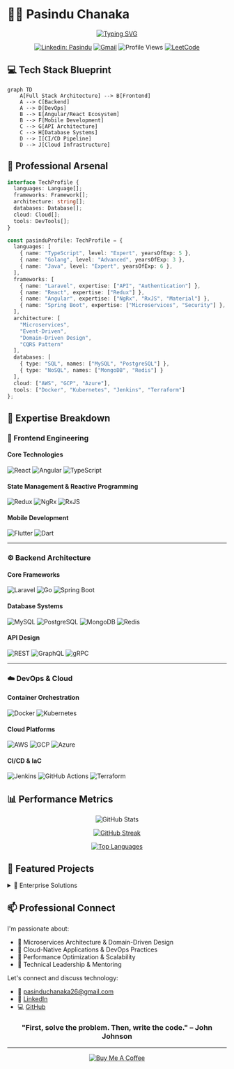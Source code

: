 # 👨‍💻 Pasindu Chanaka

<div align="center">
  
  [![Typing SVG](https://readme-typing-svg.herokuapp.com?font=JetBrains+Mono&weight=600&size=30&pause=1000&color=3178C6&width=600&lines=Senior+Software+Engineer;Full+Stack+Architecture+Expert;Cloud+%26+DevOps+Enthusiast;Performance+Optimization+Wizard)](https://git.io/typing-svg)
  
  [![Linkedin: Pasindu](https://img.shields.io/badge/-Pasindu-blue?style=flat-square&logo=Linkedin&logoColor=white&link=https://www.linkedin.com/in/pasindu-chanaka/)](https://www.linkedin.com/in/pasindu-chanaka/)
  [![Gmail](https://img.shields.io/badge/-Gmail-c14438?style=flat-square&logo=Gmail&logoColor=white&link=mailto:pasinduchanaka26@gmail.com)](mailto:pasinduchanaka26@gmail.com)
  ![Profile Views](https://komarev.com/ghpvc/?username=pasinduchanaka&color=brightgreen)
  [![LeetCode](https://img.shields.io/badge/LeetCode-FFA116?style=flat-square&logo=LeetCode&logoColor=black)](https://leetcode.com/pasinduchanaka)

</div>

## 💻 Tech Stack Blueprint

```mermaid
graph TD
    A[Full Stack Architecture] --> B[Frontend]
    A --> C[Backend]
    A --> D[DevOps]
    B --> E[Angular/React Ecosystem]
    B --> F[Mobile Development]
    C --> G[API Architecture]
    C --> H[Database Systems]
    D --> I[CI/CD Pipeline]
    D --> J[Cloud Infrastructure]
```

## 🎯 Professional Arsenal

```typescript
interface TechProfile {
  languages: Language[];
  frameworks: Framework[];
  architecture: string[];
  databases: Database[];
  cloud: Cloud[];
  tools: DevTools[];
}

const pasinduProfile: TechProfile = {
  languages: [
    { name: "TypeScript", level: "Expert", yearsOfExp: 5 },
    { name: "Golang", level: "Advanced", yearsOfExp: 3 },
    { name: "Java", level: "Expert", yearsOfExp: 6 },
  ],
  frameworks: [
    { name: "Laravel", expertise: ["API", "Authentication"] },
    { name: "React", expertise: ["Redux"] },
    { name: "Angular", expertise: ["NgRx", "RxJS", "Material"] },
    { name: "Spring Boot", expertise: ["Microservices", "Security"] },
  ],
  architecture: [
    "Microservices",
    "Event-Driven",
    "Domain-Driven Design",
    "CQRS Pattern"
  ],
  databases: [
    { type: "SQL", names: ["MySQL", "PostgreSQL"] },
    { type: "NoSQL", names: ["MongoDB", "Redis"] }
  ],
  cloud: ["AWS", "GCP", "Azure"],
  tools: ["Docker", "Kubernetes", "Jenkins", "Terraform"]
};
```

## 🚀 Expertise Breakdown

### 🎨 Frontend Engineering

#### Core Technologies
![React](https://img.shields.io/badge/React-61DAFB?style=for-the-badge&logo=react&logoColor=black)
![Angular](https://img.shields.io/badge/Angular-DD0031?style=for-the-badge&logo=angular&logoColor=white)
![TypeScript](https://img.shields.io/badge/TypeScript-3178C6?style=for-the-badge&logo=typescript&logoColor=white)

#### State Management & Reactive Programming
![Redux](https://img.shields.io/badge/Redux-764ABC?style=for-the-badge&logo=redux&logoColor=white)
![NgRx](https://img.shields.io/badge/NgRx-BA2BD2?style=for-the-badge&logo=reactiveX&logoColor=white)
![RxJS](https://img.shields.io/badge/RxJS-B7178C?style=for-the-badge&logo=reactivex&logoColor=white)

#### Mobile Development
![Flutter](https://img.shields.io/badge/Flutter-02569B?style=for-the-badge&logo=flutter&logoColor=white)
![Dart](https://img.shields.io/badge/Dart-0175C2?style=for-the-badge&logo=dart&logoColor=white)

---

### ⚙️ Backend Architecture

#### Core Frameworks
![Laravel](https://img.shields.io/badge/Laravel-FF2D20?style=for-the-badge&logo=laravel&logoColor=white)
![Go](https://img.shields.io/badge/Go-00ADD8?style=for-the-badge&logo=go&logoColor=white)
![Spring Boot](https://img.shields.io/badge/Spring_Boot-6DB33F?style=for-the-badge&logo=spring-boot&logoColor=white)

#### Database Systems
![MySQL](https://img.shields.io/badge/MySQL-4479A1?style=for-the-badge&logo=mysql&logoColor=white)
![PostgreSQL](https://img.shields.io/badge/PostgreSQL-316192?style=for-the-badge&logo=postgresql&logoColor=white)
![MongoDB](https://img.shields.io/badge/MongoDB-47A248?style=for-the-badge&logo=mongodb&logoColor=white)
![Redis](https://img.shields.io/badge/Redis-DC382D?style=for-the-badge&logo=redis&logoColor=white)

#### API Design
![REST](https://img.shields.io/badge/REST-02569B?style=for-the-badge&logo=swagger&logoColor=white)
![GraphQL](https://img.shields.io/badge/GraphQL-E10098?style=for-the-badge&logo=graphql&logoColor=white)
![gRPC](https://img.shields.io/badge/gRPC-244c5a?style=for-the-badge&logo=grpc&logoColor=white)

---

### ☁️ DevOps & Cloud

#### Container Orchestration
![Docker](https://img.shields.io/badge/Docker-2496ED?style=for-the-badge&logo=docker&logoColor=white)
![Kubernetes](https://img.shields.io/badge/Kubernetes-326CE5?style=for-the-badge&logo=kubernetes&logoColor=white)

#### Cloud Platforms
![AWS](https://img.shields.io/badge/AWS-232F3E?style=for-the-badge&logo=amazon-aws&logoColor=white)
![GCP](https://img.shields.io/badge/Google_Cloud-4285F4?style=for-the-badge&logo=google-cloud&logoColor=white)
![Azure](https://img.shields.io/badge/Azure-0089D6?style=for-the-badge&logo=microsoft-azure&logoColor=white)

#### CI/CD & IaC
![Jenkins](https://img.shields.io/badge/Jenkins-D24939?style=for-the-badge&logo=jenkins&logoColor=white)
![GitHub Actions](https://img.shields.io/badge/GitHub_Actions-2088FF?style=for-the-badge&logo=github-actions&logoColor=white)
![Terraform](https://img.shields.io/badge/Terraform-7B42BC?style=for-the-badge&logo=terraform&logoColor=white)


## 📊 Performance Metrics
<div align="center">

![GitHub Stats](https://github-readme-stats.vercel.app/api?username=pasinduchanaka&show_icons=true&theme=github_dark&hide_border=true&count_private=true&cache_seconds=3600)

[![GitHub Streak](https://streak-stats.demolab.com/?user=pasinduchanaka&theme=github-dark-blue&hide_border=true)](https://git.io/streak-stats)

[![Top Languages](https://github-readme-stats.vercel.app/api/top-langs/?username=pasinduchanaka&layout=compact&theme=github_dark&hide_border=true&langs_count=8)](https://github.com/pasinduchanaka)

</div>

## 🌟 Featured Projects

<details>
<summary>🚀 Enterprise Solutions</summary>

1. **Microservices Architecture Implementation**
   - Built scalable microservices using Spring Boot & Kubernetes
   - Implemented event-driven architecture with Apache Kafka
   - Achieved 99.99% uptime with zero-downtime deployments

2. **Cloud-Native E-commerce Platform**
   - Developed using Angular & Spring Boot microservices
   - Implemented CQRS pattern for scalability
   - Containerized with Docker & orchestrated using Kubernetes
</details>

## 📫 Professional Connect

I'm passionate about:
- 🎯 Microservices Architecture & Domain-Driven Design
- 🌱 Cloud-Native Applications & DevOps Practices
- 🔧 Performance Optimization & Scalability
- 🤝 Technical Leadership & Mentoring

Let's connect and discuss technology:
- 📧 [pasinduchanaka26@gmail.com](mailto:pasinduchanaka26@gmail.com)
- 💼 [LinkedIn](https://www.linkedin.com/in/pasindu-chanaka/)
- 💻 [GitHub](https://github.com/pasinduchanaka)

<div align="center">

### "First, solve the problem. Then, write the code." – John Johnson

---
[![Buy Me A Coffee](https://img.shields.io/badge/Buy%20Me%20A%20Coffee-FFDD00?style=for-the-badge&logo=buy-me-a-coffee&logoColor=black)](https://www.buymeacoffee.com/pasinduchanaka)

</div>
